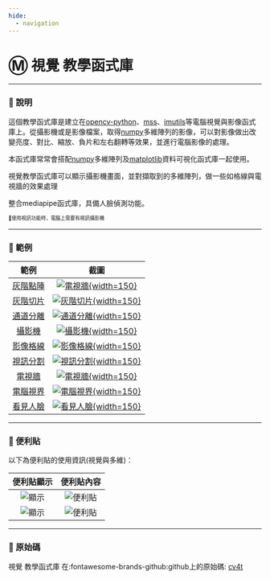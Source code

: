 ```yaml
---
hide:
  - navigation
---
```


# Ⓜ️ 視覺 教學函式庫

---------------

### 📗 說明

這個教學函式庫是建立在[opencv-python](https://pypi.org/project/opencv-python/)、[mss](https://python-mss.readthedocs.io/)、[imutils](https://github.com/PyImageSearch/imutils)等電腦視覺與影像函式庫上。從攝影機或是影像檔案，取得[numpy](https://numpy.org/)多維陣列的影像，可以對影像做出改變亮度、對比、縮放、負片和左右翻轉等效果，並進行電腦影像的處理。

本函式庫常常會搭配[numpy](https://numpy.org/)多維陣列及[matplotlib](https://matplotlib.org/)資料可視化函式庫一起使用。

視覺教學函式庫可以顯示攝影機畫面，並對擷取到的多維陣列，做一些如格線與電視牆的效果處理

整合mediapipe函式庫，具備人臉偵測功能。

<sup><sub>💬使用視訊功能時，電腦上需要有視訊攝影機</sub></sup>


---------------



### 📘 範例


| 範例                             | 截圖                                                              |
| :-----------:                    | :------------------------------------:                            |
| [灰階點陣](grayscale_pixel.md)          | [![電視牆](grayscale_pixel.jpg){width=150}](grayscale_pixel.md)           |
| [灰階切片](grayscale_slice.md)          | [![灰階切片](grayscale_slice.jpg){width=150}](grayscale_slice.md)           |
| [通道分離](channel_split.md)          | [![通道分離](channel_split.jpg){width=150}](channel_split.md)           |
| [攝影機](camera.md)          | [![攝影機](camera.jpg){width=150}](camera.md)           |
| [影像格線](camera_slice.md)          | [![影像格線](camera_slice.jpg){width=150}](camera_slice.md)           |
| [視訊分割](video_split.md)          | [![視訊分割](video_split.jpg){width=150}](video_split.md)           |
| [電視牆](camera_tile.md)          | [![電視牆](camera_tile.jpg){width=150}](camera_tile.md)           |
| [電腦視界](computer_vision.md)          | [![電腦視界](computer_vision.jpg){width=150}](computer_vision.md)           |
| [看見人臉](face_detection.md)          | [![看見人臉](face_detection.jpg){width=150}](face_detection.md)           |


---------------

### 📕 便利貼

以下為便利貼的使用資訊(視覺與多維)：

| 便利貼顯示                           | 便利貼內容                                                              |
| :-----------:                    | :------------------------------------:                            |
| ![顯示](cv4t_display_postit.jpg)    | ![便利貼](cv4t_postit.jpg)    |
| ![顯示](numpy_display_postit.jpg)    | ![便利貼](numpy_postit.jpg)    |


---------------

### 📙 原始碼

視覺 教學函式庫 在:fontawesome-brands-github:github上的原始碼: [cv4t](https://github.com/beardad1975/cv4t)


